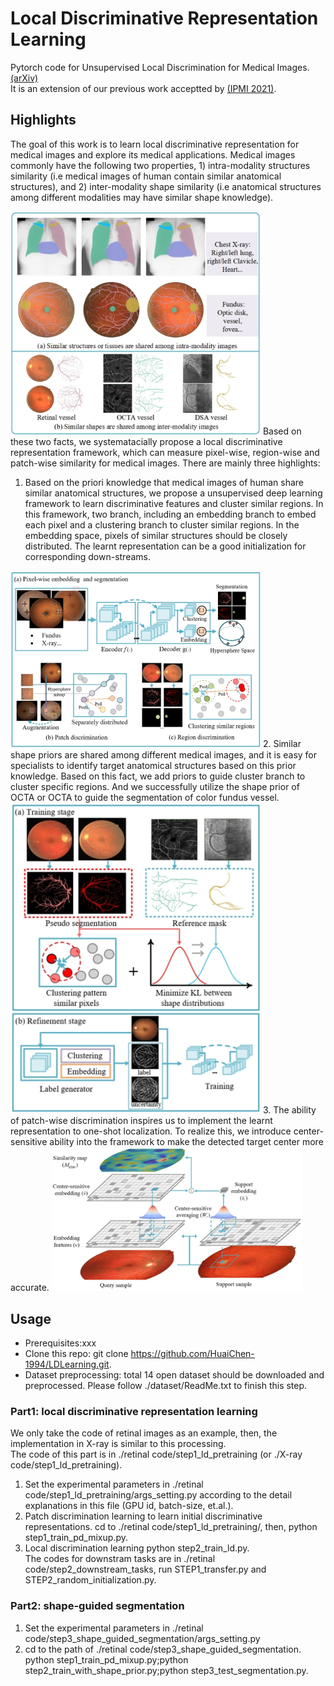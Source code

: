 # Local Discriminative Representation Learning
Pytorch code for Unsupervised Local Discrimination for Medical Images. [(arXiv)](https://arxiv.org/abs/2108.09440)  
It is an extension of our previous work acceptted by [(IPMI 2021)](https://link.springer.com/chapter/10.1007/978-3-030-78191-0_29).

## Highlights
The goal of this work is to learn local discriminative representation for medical images and explore its medical applications. Medical images commonly have the following two properties, 1) intra-modality structures similarity (i.e medical images of human contain similar anatomical structures), and 2) inter-modality shape similarity (i.e anatomical structures among different modalities may have similar shape knowledge).  

<img src="./figures/similarity.jpg" width="400">  
Based on these two facts, we systematacially propose a local discriminative representation framework, which can measure pixel-wise, region-wise and patch-wise similarity for medical images. There are mainly three highlights:

1. Based on the priori knowledge that medical images of human share similar anatomical structures, we propose a unsupervised deep learning framework to learn discriminative features and cluster similar regions. In this framework, two branch, including an embedding branch to embed each pixel and a clustering branch to cluster similar regions. In the embedding space, pixels of similar structures should be closely distributed. The learnt representation can be a good initialization for corresponding down-streams.  
<img src="./figures/ld.jpg" width="400">  
2. Similar shape priors are shared among different medical images, and it is easy for specialists to identify target anatomical structures based on this prior knowledge. Based on this fact, we add priors to guide cluster branch to cluster specific regions. And we successfully utilize the shape prior of OCTA or OCTA to guide the segmentation of color fundus vessel.  
<img src="./figures/shape-guided.jpg" width="400">  
3. The ability of patch-wise discrimination inspires us to implement the learnt representation to one-shot localization. To realize this, we introduce center-sensitive ability into the framework to make the detected target center more accurate.  
<img src="./figures/one-shot.jpg" width="400">  

## Usage

- Prerequisites:xxx 
- Clone this repo: git clone https://github.com/HuaiChen-1994/LDLearning.git.
- Dataset preprocessing: total 14 open dataset should be downloaded and preprocessed. Please follow ./dataset/ReadMe.txt to finish this step.  

### Part1: local discriminative representation learning  
We only take the code of retinal images as an example, then, the implementation in X-ray is similar to this processing.  
The code of this part is in ./retinal code/step1_ld_pretraining (or ./X-ray code/step1_ld_pretraining).  
1) Set the experimental parameters in ./retinal code/step1_ld_pretraining/args_setting.py according to the detail explanations in this file (GPU id, batch-size, et.al.).  
2) Patch discrimination learning to learn initial discriminative representations. cd to ./retinal code/step1_ld_pretraining/, then, python step1_train_pd_mixup.py.
3) Local discrimination learning python step2_train_ld.py.  
The codes for downstram tasks are in ./retinal code/step2_downstream_tasks, run STEP1_transfer.py and STEP2_random_initialization.py.  

### Part2: shape-guided segmentation  
1) Set the experimental parameters in ./retinal code/step3_shape_guided_segmentation/args_setting.py
2) cd to the path of ./retinal code/step3_shape_guided_segmentation. python step1_train_pd_mixup.py;python step2_train_with_shape_prior.py;python step3_test_segmentation.py.
